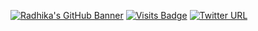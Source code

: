 [![Radhika's GitHub Banner](./assets/Github_banner_RJ.png)](https://github.com/RadhikaRJ)
[![Visits Badge](https://badges.pufler.dev/visits/RadhikaRJ/RadhikaRJ)](https://github.com/RadhikaRJ)
[![Twitter URL](https://img.shields.io/twitter/url?label=Twiiter&style=social&url=https%3A%2F%2Ftwitter.com%2FRadhika8102)](https://twitter.com/Radhika8102)